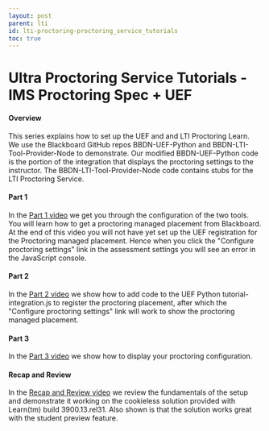 ```yaml
---
layout: post
parent: lti
id: lti-proctoring-proctoring_service_tutorials
toc: true
---
```


<VersioningTracker frontMatter={frontMatter}/>

# Ultra Proctoring Service Tutorials - IMS Proctoring Spec + UEF

#### Overview

This series explains how to set up the UEF and and LTI Proctoring Learn. We use the Blackboard GitHub repos BBDN-UEF-Python and BBDN-LTI-Tool-Provider-Node to demonstrate. Our modified BBDN-UEF-Python code is the portion of the integration that displays the proctoring settings to the instructor. The BBDN-LTI-Tool-Provider-Node code contains stubs for the LTI Proctoring Service.

#### Part 1

In the [Part 1 video](https://youtu.be/66bxP8Hm4kk) we get you through the configuration of the two tools. You will learn how to get a proctoring managed placement from Blackboard. At the end of this video you will not have yet set up the UEF registration for the Proctoring managed placement. Hence when you click the "Configure proctoring settings" link in the assessment settings you will see an error in the JavaScript console.

#### Part 2

In the [Part 2 video](https://youtu.be/bTSGkqcH9oU) we show how to add code to the UEF Python tutorial-integration.js to register the proctoring placement, after which the "Configure proctoring settings" link will work to show the proctoring managed placement.

#### Part 3

In the [Part 3 video](https://youtu.be/DciK1YoaE6E) we show how to display your proctoring configuration.

#### Recap and Review

In the [Recap and Review video](https://youtu.be/MRkJ3PHYoJo) we review the fundamentals of the setup and demonstrate it working on the cookieless solution provided with Learn(tm) build 3900.13.rel31. Also shown is that the solution works great with the student preview feature.

<AuthorBox frontMatter={frontMatter}/>

